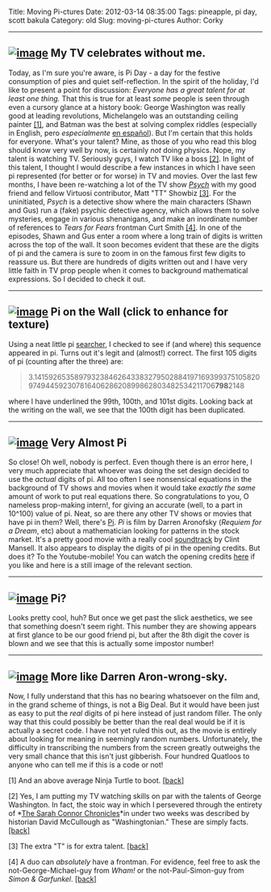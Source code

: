 Title: Moving Pi-ctures
Date: 2012-03-14 08:35:00
Tags: pineapple, pi day, scott bakula
Category: old
Slug: moving-pi-ctures
Author: Corky


  -------------------------------------------------------------------------------------------------------------------------------------------------------------------------------------------------
  [![image](http://4.bp.blogspot.com/-YJBJw29pxZk/T1ribOQLS-I/AAAAAAAAAVA/xsJ-KAOJt5w/s320/tv_pi.jpg)](http://4.bp.blogspot.com/-YJBJw29pxZk/T1ribOQLS-I/AAAAAAAAAVA/xsJ-KAOJt5w/s1600/tv_pi.jpg)
  My TV celebrates without me.
  -------------------------------------------------------------------------------------------------------------------------------------------------------------------------------------------------

Today, as I'm sure you're aware, is Pi Day - a day for the festive
consumption of pies and quiet self-reflection. In the spirit of the
holiday, I'd like to present a point for discussion: *Everyone has a
great talent for at least one thing.* That this is true for at least
*some* people is seen through even a cursory glance at a history book:
George Washington was really good at leading revolutions, Michelangelo
was an outstanding ceiling painter [[1]](#note1), and Batman was the
best at solving complex riddles (especially in English, pero
*especialmente* [en
español](http://www.youtube.com/watch?v=RY1U_pXUxUo&feature=related)).
But I'm certain that this holds for everyone. What's your talent? Mine,
as those of you who read this blog should know very well by now, is
certainly *not* doing physics. Nope, my talent is watching TV. Seriously
guys, I watch TV like a boss [[2]](#note2). In light of this talent, I
thought I would describe a few instances in which I have seen pi
represented (for better or for worse) in TV and movies. Over the last
few months, I have been re-watching a lot of the TV show
*[Psych](http://en.wikipedia.org/wiki/Psych)* with my good friend and
fellow Virtuosi contributor, Matt "TT" Showbiz [[3]](#note3). For the
uninitiated, *Psych* is a detective show where the main characters
(Shawn and Gus) run a (fake) psychic detective agency, which allows them
to solve mysteries, engage in various shenanigans, and make an
inordinate number of references to *Tears for Fears* frontman Curt Smith
[[4]](#note4). In one of the episodes, Shawn and Gus enter a room where
a long train of digits is written across the top of the wall. It soon
becomes evident that these are the digits of pi and the camera is sure
to zoom in on the famous first few digits to reassure us. But there are
hundreds of digits written out and I have very little faith in TV prop
people when it comes to background mathematical expressions. So I
decided to check it out.

  ---------------------------------------------------------------------------------------------------------------------------------------------------------------------------------------------------------
  [![image](http://4.bp.blogspot.com/-sIqwUS9wlog/T17KQ7mU7nI/AAAAAAAAAV4/1hiiMuN-yxA/s400/pi_psych1.png)](http://4.bp.blogspot.com/-sIqwUS9wlog/T17KQ7mU7nI/AAAAAAAAAV4/1hiiMuN-yxA/s1600/pi_psych1.png)
  Pi on the Wall (click to enhance for texture)
  ---------------------------------------------------------------------------------------------------------------------------------------------------------------------------------------------------------

Using a neat little pi [searcher](http://www.angio.net/pi/piquery), I
checked to see if (and where) this sequence appeared in pi. Turns out
it's legit and (almost!) correct. The first 105 digits of pi (counting
after the three) are:

> 3.14159265358979323846264338327950288419716939937510582097494459230781640628620899862803482534211706**798**2148

where I have underlined the 99th, 100th, and 101st digits. Looking back
at the writing on the wall, we see that the 100th digit has been
duplicated.

  -------------------------------------------------------------------------------------------------------------------------------------------------------------------------------------------------------
  [![image](http://1.bp.blogspot.com/-6vQ2gmfNULw/T17Nb29jAvI/AAAAAAAAAWA/2hMW9vdU3S0/s400/pi_psych.png)](http://1.bp.blogspot.com/-6vQ2gmfNULw/T17Nb29jAvI/AAAAAAAAAWA/2hMW9vdU3S0/s1600/pi_psych.png)
  Very Almost Pi
  -------------------------------------------------------------------------------------------------------------------------------------------------------------------------------------------------------

So close! Oh well, nobody is perfect. Even though there is an error
here, I very much appreciate that whoever was doing the set design
decided to use the *actual* digits of pi. All too often I see
nonsensical equations in the background of TV shows and movies when it
would take *exactly the same* amount of work to put real equations
there. So congratulations to you, O nameless prop-making intern!, for
giving an accurate (well, to a part in 10\^100) value of pi. Neat, so
are there any other TV shows or movies that have pi in them? Well,
there's [Pi](http://www.youtube.com/watch?v=jo18VIoR2xU). *Pi* is film
by Darren Aronofsky (*Requiem for a Dream*, etc) about a mathematician
looking for patterns in the stock market. It's a pretty good movie with
a really cool
[soundtrack](http://www.youtube.com/watch?v=9Cq_QO_4Cx4&feature=player_embedded)
by Clint Mansell. It also appears to display the digits of pi in the
opening credits. But does it? To the Youtube-mobile! You can watch the
opening credits [here](http://www.youtube.com/watch?v=L61x5mbE-jc) if
you like and here is a still image of the relevant section.

  ---------------------------------------------------------------------------------------------------------------------------------------------------------------------------------------------------
  [![image](http://4.bp.blogspot.com/-pEbkgRx-PFw/T17UHYdfhwI/AAAAAAAAAWI/vsyzWd139pg/s400/sad_pi.png)](http://4.bp.blogspot.com/-pEbkgRx-PFw/T17UHYdfhwI/AAAAAAAAAWI/vsyzWd139pg/s1600/sad_pi.png)
  Pi?
  ---------------------------------------------------------------------------------------------------------------------------------------------------------------------------------------------------

Looks pretty cool, huh? But once we get past the slick aesthetics, we
see that something doesn't seem right. This number they are showing
appears at first glance to be our good friend pi, but after the 8th
digit the cover is blown and we see that this is actually some impostor
number!

  ---------------------------------------------------------------------------------------------------------------------------------------------------------------------------------------------------------
  [![image](http://2.bp.blogspot.com/-5afmhwZOhWk/T17U-d1okrI/AAAAAAAAAWQ/KB7NHwwOvQg/s400/verysadpi.png)](http://2.bp.blogspot.com/-5afmhwZOhWk/T17U-d1okrI/AAAAAAAAAWQ/KB7NHwwOvQg/s1600/verysadpi.png)
  More like Darren Aron-wrong-sky.
  ---------------------------------------------------------------------------------------------------------------------------------------------------------------------------------------------------------

Now, I fully understand that this has no bearing whatsoever on the film
and, in the grand scheme of things, is not a Big Deal. But it would have
been just as easy to put the *real* digits of pi here instead of just
random filler. The only way that this could possibly be better than the
real deal would be if it is actually a secret code. I have not yet ruled
this out, as the movie is entirely about looking for meaning in
seemingly random numbers. Unfortunately, the difficulty in transcribing
the numbers from the screen greatly outweighs the very small chance that
this isn't just gibberish. Four hundred Quatloos to anyone who can tell
me if this is a code or not!

[1] And an above average Ninja Turtle to boot. [[back]](#back1)

[2] Yes, I am putting my TV watching skills on par with the talents of
George Washington. In fact, the stoic way in which I persevered through
the entirety of *[The Sarah Connor
Chronicles](http://en.wikipedia.org/wiki/Terminator:_The_Sarah_Connor_Chronicles)*in
under two weeks was described by historian David McCullough as
"Washingtonian." These are simply facts. [[back]](#back2)

[3] The extra "T" is for extra talent. [[back]](#back3)

[4] A duo can *absolutely* have a frontman. For evidence, feel free to
ask the not-George-Michael-guy from *Wham!* or the not-Paul-Simon-guy
from *Simon & Garfunkel*. [[back]](#back4)

